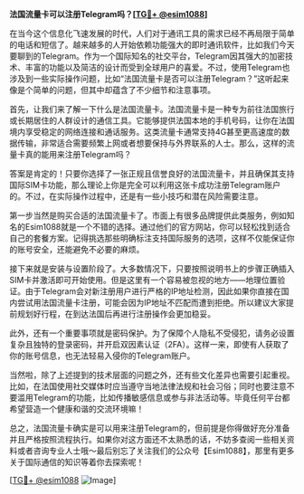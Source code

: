 **法国流量卡可以注册Telegram吗？[[TG💪+ @esim1088](https://t.me/s/esim1088)]**

在当今这个信息化飞速发展的时代，人们对于通讯工具的需求已经不再局限于简单的电话和短信了。越来越多的人开始依赖功能强大的即时通讯软件，比如我们今天要聊到的Telegram。作为一个国际知名的社交平台，Telegram因其强大的加密技术、丰富的功能以及简洁的设计而受到全球用户的喜爱。不过，使用Telegram也涉及到一些实际操作问题，比如“法国流量卡是否可以注册Telegram？”这听起来像是个简单的问题，但其中却蕴含了不少细节和注意事项。

首先，让我们来了解一下什么是法国流量卡。法国流量卡是一种专为前往法国旅行或长期居住的人群设计的通信工具。它能够提供法国本地的手机号码，让你在法国境内享受稳定的网络连接和通话服务。这类流量卡通常支持4G甚至更高速度的数据传输，非常适合需要频繁上网或者想要保持与外界联系的人士。那么，这样的流量卡真的能用来注册Telegram吗？

答案是肯定的！只要你选择了一张正规且信誉良好的法国流量卡，并且确保其支持国际SIM卡功能，那么理论上你是完全可以利用这张卡成功注册Telegram账户的。不过，在实际操作过程中，还是有一些小技巧和潜在风险需要注意。

第一步当然是购买合适的法国流量卡了。市面上有很多品牌提供此类服务，例如知名的Esim1088就是一个不错的选择。通过他们的官方网站，你可以轻松找到适合自己的套餐方案。记得挑选那些明确标注支持国际服务的选项，这样不仅能保证你的账号安全，还能避免不必要的麻烦。

接下来就是安装与设置阶段了。大多数情况下，只要按照说明书上的步骤正确插入SIM卡并激活即可开始使用。但是这里有一个容易被忽视的地方——地理位置验证。由于Telegram会对新注册用户进行严格的IP地址检测，因此如果你直接在国内尝试用法国流量卡注册，可能会因为IP地址不匹配而遭到拒绝。所以建议大家提前规划好行程，在到达法国后再进行注册操作会更加稳妥。

此外，还有一个重要事项就是密码保护。为了保障个人隐私不受侵犯，请务必设置复杂且独特的登录密码，并开启双因素认证（2FA）。这样一来，即使有人获取了你的账号信息，也无法轻易入侵你的Telegram账户。

当然啦，除了上述提到的技术层面的问题之外，还有些文化差异也需要引起重视。比如，在法国使用社交媒体时应当遵守当地法律法规和社会习俗；同时也要注意不要滥用Telegram的功能，比如传播敏感信息或参与非法活动等。毕竟任何平台都希望营造一个健康和谐的交流环境嘛！

总之，法国流量卡确实是可以用来注册Telegram的，但前提是你得做好充分准备并且严格按照流程执行。如果你对这方面还不太熟悉的话，不妨多查阅一些相关资料或者咨询专业人士哦～最后别忘了关注我们的公众号【Esim1088】，那里有更多关于国际通信的知识等着你去探索呢！

[[TG💪+ @esim1088](https://t.me/s/esim1088) ![Image](https://i.postimg.cc/4NQfJmqS/Snipaste-2025-05-13-00-14-12.png)]